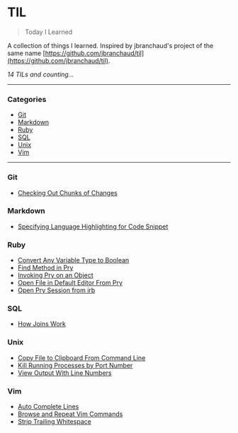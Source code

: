 # TIL

> Today I Learned

A collection of things I learned. Inspired by jbranchaud's project of the same name [https://github.com/jbranchaud/til](https://github.com/jbranchaud/til).

*14 TILs and counting...*

---

### Categories

* [Git](#git)
* [Markdown](#markdown)
* [Ruby](#ruby)
* [SQL](#sql)
* [Unix](#unix)
* [Vim](#vim)

---

### Git

* [Checking Out Chunks of Changes](git/checkout-chunks-of-changes.md)

### Markdown

* [Specifying Language Highlighting for Code Snippet](markdown/specifying-language-highlighting-for-code-snippet.md)

### Ruby

* [Convert Any Variable Type to Boolean](ruby/convert-any-variable-type-to-boolean.md)
* [Find Method in Pry](ruby/find-method-in-pry.md)
* [Invoking Pry on an Object](ruby/invoking-pry-on-an-object.md)
* [Open File in Default Editor From Pry](ruby/open-file-in-default-editor-from-pry.md)
* [Open Pry Session from irb](ruby/open-pry-session-from-irb.md)

### SQL

* [How Joins Work](SQL/how-joins-work.md)

### Unix

* [Copy File to Clipboard From Command Line](unix/copy-file-to-clipboard-from-command-line.md)
* [Kill Running Processes by Port Number](unix/kill-running-processes-by-port-number.md)
* [View Output With Line Numbers](unix/view-output-with-line-numbers.md)

### Vim

* [Auto Complete Lines](vim/auto-complete-lines.md)
* [Browse and Repeat Vim Commands](vim/browse-and-repeat-vim-commands.md)
* [Strip Trailing Whitespace](vim/strip-trailing-whitespace.md)

